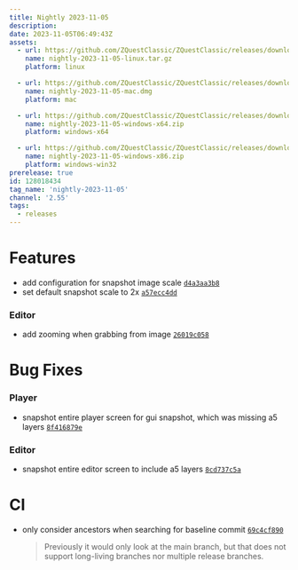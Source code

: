```yaml
---
title: Nightly 2023-11-05
description: 
date: 2023-11-05T06:49:43Z
assets: 
  - url: https://github.com/ZQuestClassic/ZQuestClassic/releases/download/nightly-2023-11-05/nightly-2023-11-05-linux.tar.gz
    name: nightly-2023-11-05-linux.tar.gz
    platform: linux

  - url: https://github.com/ZQuestClassic/ZQuestClassic/releases/download/nightly-2023-11-05/nightly-2023-11-05-mac.dmg
    name: nightly-2023-11-05-mac.dmg
    platform: mac

  - url: https://github.com/ZQuestClassic/ZQuestClassic/releases/download/nightly-2023-11-05/nightly-2023-11-05-windows-x64.zip
    name: nightly-2023-11-05-windows-x64.zip
    platform: windows-x64

  - url: https://github.com/ZQuestClassic/ZQuestClassic/releases/download/nightly-2023-11-05/nightly-2023-11-05-windows-x86.zip
    name: nightly-2023-11-05-windows-x86.zip
    platform: windows-win32
prerelease: true
id: 128018434
tag_name: 'nightly-2023-11-05'
channel: '2.55'
tags:
  - releases
---
```




# Features

- add configuration for snapshot image scale [`d4a3aa3b8`](https://github.com/ZQuestClassic/ZQuestClassic/commit/d4a3aa3b8bf49adfa91854fbfe49340b8bd00cb8)
- set default snapshot scale to 2x [`a57ecc4dd`](https://github.com/ZQuestClassic/ZQuestClassic/commit/a57ecc4dd1b8f5e6691681e816762018614f7ed4)

### Editor

- add zooming when grabbing from image [`26019c058`](https://github.com/ZQuestClassic/ZQuestClassic/commit/26019c0587602953a7406ec1ef7fb15e70fb54f7)

# Bug Fixes

### Player

- snapshot entire player screen for gui snapshot, which was missing a5 layers [`8f416879e`](https://github.com/ZQuestClassic/ZQuestClassic/commit/8f416879ed01c192ee29c483b17724c264d289c5)

### Editor

- snapshot entire editor screen to include a5 layers [`8cd737c5a`](https://github.com/ZQuestClassic/ZQuestClassic/commit/8cd737c5ac186e95d9e48b9bbcfcb449f572c9b6)

# CI

- only consider ancestors when searching for baseline commit [`69c4cf890`](https://github.com/ZQuestClassic/ZQuestClassic/commit/69c4cf8906c615974a566708abeea93580734fd1)
   &nbsp;
   >Previously it would only look at the main branch, but that does not support long-living branches nor multiple release branches. 
   >

